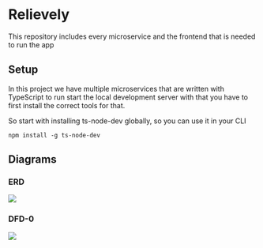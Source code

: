 # Relievely

This repository includes every microservice and the frontend that is needed to run the app

## Setup

In this project we have multiple microservices that are written with TypeScript
to run start the local development server with that you have to first install the
correct tools for that.

So start with installing ts-node-dev globally, so you can use it in your CLI

```shell
npm install -g ts-node-dev
```

## Diagrams

### ERD

[![](https://mermaid.ink/img/pako:eNqVVU2P2jAQ_SuWL70A4pvAjUKWohaCQtSKiosXG7BKbOQ4u8sC_73jBAIEUtJcEo_fzJu8GXv2eCEpwx3MVJ-TlSL-XCB4es5o0h0PnfEU7WOLebjQiFM0-Y7meEiRXCK9Zmgh_S0RXIo5vkADrbhYIUF8BuCxeWXBj3MRf3R73vDn0Js9pyQLzd-43uVjfIQ2cRdEs5VUO_RiovfOq2yaYyrPwwEVi-iwTyzFXtezB447Qx34T6EJF8GtzwXxXNdTQjllTaETVUe2983p56ijz_Ra0nxst9iEa-B0f-RgWkmyueahkDuQEaU9HlFFr_c1EwDnQYQP0DsJ0EIxwNI7ZyZotisK1jLcUPQaN9-GpSK8SrlBivlcUKZMooJykFMqxON8wwDs70ToLwEiF-QSEIYkq6_gh1_SR0UpFmwlEICuD0p2ETHprWiZ3Vip7Vza_2drPXRJau7ao-G4b7s56n5WLh9tGp0wTlxn4NrTHIRbJVcgeIC4Zv5d0-iHHWOgWb1mWHwpqbfbsri2HrCIa634mwkE-6mqJkknhR05Tr_ozSb2XU0vO88PLWRzQ3elqTGnz20anog6djw7h6JC6kdUJn8GDnCNnr4y8CbquSrD_r_Px8PqHXEB-0z5hFMYW3tkrHMMzj7wdOCTEvVnjguxnbIlCTfaZaaRTCvFCAhbpLUEBed7RD5-carXBlE9mTdkJ0Pd54rBHDDzyjh7X00mJgsSajndiQXuLOF6YgUcbk1bneZoYmWUw1UyisdsNG0LGAbgbykBo1XIoiXu7PEH7tSaJatSaVntWrluNWtWpVHAOzBXyyWrWqnWG-2WVW22jgX8GfmXS-16uV5rtRutZrlVbdSs41_g32Qz?type=png)](https://mermaid-js.github.io/mermaid-live-editor/edit#pako:eNqVVU2P2jAQ_SuWL70A4pvAjUKWohaCQtSKiosXG7BKbOQ4u8sC_73jBAIEUtJcEo_fzJu8GXv2eCEpwx3MVJ-TlSL-XCB4es5o0h0PnfEU7WOLebjQiFM0-Y7meEiRXCK9Zmgh_S0RXIo5vkADrbhYIUF8BuCxeWXBj3MRf3R73vDn0Js9pyQLzd-43uVjfIQ2cRdEs5VUO_RiovfOq2yaYyrPwwEVi-iwTyzFXtezB447Qx34T6EJF8GtzwXxXNdTQjllTaETVUe2983p56ijz_Ra0nxst9iEa-B0f-RgWkmyueahkDuQEaU9HlFFr_c1EwDnQYQP0DsJ0EIxwNI7ZyZotisK1jLcUPQaN9-GpSK8SrlBivlcUKZMooJykFMqxON8wwDs70ToLwEiF-QSEIYkq6_gh1_SR0UpFmwlEICuD0p2ETHprWiZ3Vip7Vza_2drPXRJau7ao-G4b7s56n5WLh9tGp0wTlxn4NrTHIRbJVcgeIC4Zv5d0-iHHWOgWb1mWHwpqbfbsri2HrCIa634mwkE-6mqJkknhR05Tr_ozSb2XU0vO88PLWRzQ3elqTGnz20anog6djw7h6JC6kdUJn8GDnCNnr4y8CbquSrD_r_Px8PqHXEB-0z5hFMYW3tkrHMMzj7wdOCTEvVnjguxnbIlCTfaZaaRTCvFCAhbpLUEBed7RD5-carXBlE9mTdkJ0Pd54rBHDDzyjh7X00mJgsSajndiQXuLOF6YgUcbk1bneZoYmWUw1UyisdsNG0LGAbgbykBo1XIoiXu7PEH7tSaJatSaVntWrluNWtWpVHAOzBXyyWrWqnWG-2WVW22jgX8GfmXS-16uV5rtRutZrlVbdSs41_g32Qz)

### DFD-0
[![](https://mermaid.ink/img/pako:eNptUsGOmzAU_JWnJ0W5kCgBwrIcKpH02FYtq1667MGCR2IV29SY7KaQf6_B2WpZLVzsN-OZscY9FqokTHCx6IFLbhLoYVnV6rk4MW2W07bo9JnscllzSUwv4Tr-i0Uuj5o1J_iS5RLslz4-mK4kaZ5gtfo0aMvVTB4JCiUNs2f1APs-o5rTmerL1Z3aj2QYMiqUECRLZriSA6Q3TYceTpPQNyYIlIbvpFslmZWbsdKioLaFtGmgJWO4PP5n3Fx-tlR1tb1ppd5bZLQqFZgTwZ-O2jGEZJrTe4-MGmIG0sLwMzeXCZ5ZjBk9aFzCm9PhMS0Fl0-OeHhN6yQcZz_D3uacIz_ehpsR9h8RKq0EtK6W4eCiooeCtGC8tMX34yRHe29BOSZ2WTL9O8dc2n4sk3VGPVxkgYnRHXnYNbYh-syZ7V5gUrG6tdOGyV9KiVeS3WLS4wsm2906jmJ_u_OjjR8GQRR5eMHE9-_XQRhsY98Pt3G8C68e_p0ENuvoLrzzIzu1aBxsYg-p5Ebpr-6lTg_2-g9SItpd?type=png)](https://mermaid.live/edit#pako:eNptUsGOmzAU_JWnJ0W5kCgBwrIcKpH02FYtq1667MGCR2IV29SY7KaQf6_B2WpZLVzsN-OZscY9FqokTHCx6IFLbhLoYVnV6rk4MW2W07bo9JnscllzSUwv4Tr-i0Uuj5o1J_iS5RLslz4-mK4kaZ5gtfo0aMvVTB4JCiUNs2f1APs-o5rTmerL1Z3aj2QYMiqUECRLZriSA6Q3TYceTpPQNyYIlIbvpFslmZWbsdKioLaFtGmgJWO4PP5n3Fx-tlR1tb1ppd5bZLQqFZgTwZ-O2jGEZJrTe4-MGmIG0sLwMzeXCZ5ZjBk9aFzCm9PhMS0Fl0-OeHhN6yQcZz_D3uacIz_ehpsR9h8RKq0EtK6W4eCiooeCtGC8tMX34yRHe29BOSZ2WTL9O8dc2n4sk3VGPVxkgYnRHXnYNbYh-syZ7V5gUrG6tdOGyV9KiVeS3WLS4wsm2906jmJ_u_OjjR8GQRR5eMHE9-_XQRhsY98Pt3G8C68e_p0ENuvoLrzzIzu1aBxsYg-p5Ebpr-6lTg_2-g9SItpd)
